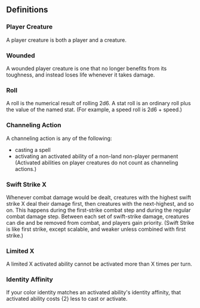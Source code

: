 ## Definitions

### Player Creature

A player creature is both a player and a creature.

### Wounded

A wounded player creature is one that no longer benefits from its toughness, and instead loses life whenever it takes damage.

### Roll

A roll is the numerical result of rolling 2d6. A stat roll is an ordinary roll plus the value of the named stat. (For example, a speed roll is 2d6 + speed.)

### Channeling Action

A channeling action is any of the following:

* casting a spell
* activating an activated ability of a non-land non-player permanent (Activated abilities on player creatures do not count as channeling actions.)

### Swift Strike X

Whenever combat damage would be dealt, creatures with the highest swift strike X deal their damage first, then creatures with the next-highest, and so on. This happens during the first-strike combat step and during the regular combat damage step. Between each set of swift-strike damage, creatures can die and be removed from combat, and players gain priority. (Swift Strike is like first strike, except scalable, and weaker unless combined with first strike.)

### Limited X

A limited X activated ability cannot be activated more than X times per turn.

### Identity Affinity

If your color identity matches an activated ability's identity affinity, that activated ability costs {2} less to cast or activate.

